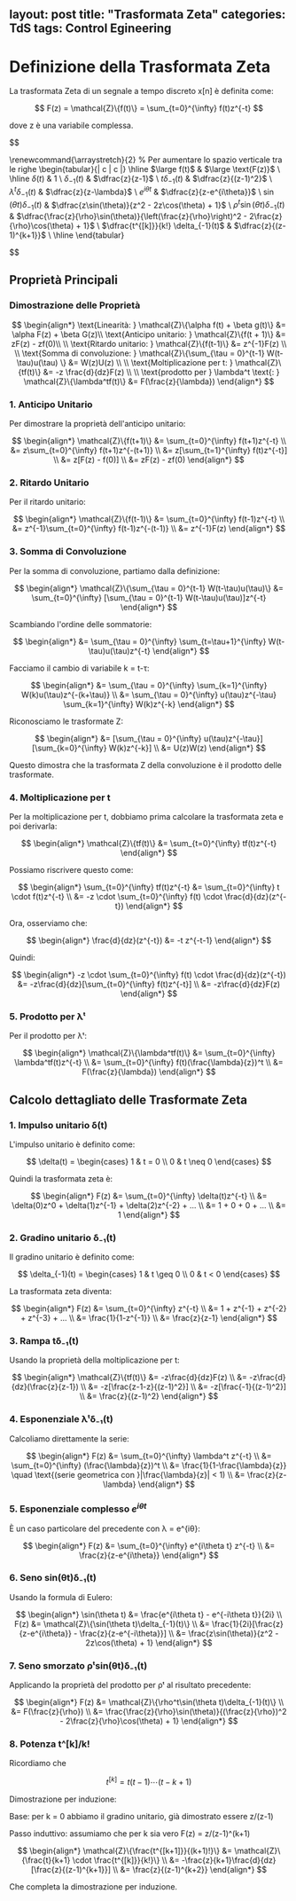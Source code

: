 layout: post
title: "Trasformata Zeta"
categories: TdS
tags: Control Egineering
---
# Definizione della Trasformata Zeta

La trasformata Zeta di un segnale a tempo discreto x[n] è definita come:

$$
F(z) = \mathcal{Z}\{f(t)\} = \sum_{t=0}^{\infty} f(t)z^{-t}
$$

dove z è una variabile complessa.

<!--excerpt-->
$$

\renewcommand{\arraystretch}{2} % Per aumentare lo spazio verticale tra le righe
\begin{tabular}{| c | c |}
\hline
$\large f(t)$ & $\large \text{F(z)}$ \\
\hline
$\delta(t)$ & $1$ \\
$\delta_{-1}(t)$ & $\dfrac{z}{z-1}$ \\
$t\delta_{-1}(t)$ & $\dfrac{z}{(z-1)^2}$ \\
$\lambda^t\delta_{-1}(t)$ & $\dfrac{z}{z-\lambda}$ \\
$e^{i\theta t}$ & $\dfrac{z}{z-e^{i\theta}}$ \\
$\sin(\theta t)\delta_{-1}(t)$ & $\dfrac{z\sin(\theta)}{z^2 - 2z\cos(\theta) + 1}$ \\
$\rho^t\sin(\theta t)\delta_{-1}(t)$ & $\dfrac{\frac{z}{\rho}\sin(\theta)}{\left(\frac{z}{\rho}\right)^2 - 2\frac{z}{\rho}\cos(\theta) + 1}$ \\
$\dfrac{t^{[k]}}{k!} \delta_{-1}(t)$ & $\dfrac{z}{(z-1)^{k+1}}$ \\
\hline
\end{tabular}

$$

## Proprietà Principali

### Dimostrazione delle Proprietà

$$
\begin{align*}
\text{Linearità: } \mathcal{Z}\{\alpha f(t) + \beta g(t)\} &= \alpha F(z) + \beta G(z)\\
\text{Anticipo unitario:  } \mathcal{Z}\{f(t + 1)\} &= zF(z) - zf(0)\\ \\
\text{Ritardo unitario:  } \mathcal{Z}\{f(t-1)\} &= z^{-1}F(z) \\ \\
\text{Somma di convoluzione: } \mathcal{Z}\{\sum_{\tau = 0}^{t-1} W(t-\tau)u(\tau) \} &= W(z)U(z) \\ \\
\text{Moltiplicazione per t: } \mathcal{Z}\{tf(t)\} &= -z \frac{d}{dz}F(z) \\ \\
\text{prodotto per } \lambda^t \text{: } \mathcal{Z}\{\lambda^tf(t)\} &= F(\frac{z}{\lambda})
\end{align*}
$$

### 1. Anticipo Unitario

Per dimostrare la proprietà dell'anticipo unitario:

$$
\begin{align*}
\mathcal{Z}\{f(t+1)\} &= \sum_{t=0}^{\infty} f(t+1)z^{-t} \\
&= z\sum_{t=0}^{\infty} f(t+1)z^{-(t+1)} \\
&= z[\sum_{t=1}^{\infty} f(t)z^{-t}] \\
&= z[F(z) - f(0)] \\
&= zF(z) - zf(0)
\end{align*}
$$

### 2. Ritardo Unitario

Per il ritardo unitario:

$$
\begin{align*}
\mathcal{Z}\{f(t-1)\} &= \sum_{t=0}^{\infty} f(t-1)z^{-t} \\
&= z^{-1}\sum_{t=0}^{\infty} f(t-1)z^{-(t-1)} \\
&= z^{-1}F(z)
\end{align*}
$$

### 3. Somma di Convoluzione

Per la somma di convoluzione, partiamo dalla definizione:

$$
\begin{align*}
\mathcal{Z}\{\sum_{\tau = 0}^{t-1} W(t-\tau)u(\tau)\} &= \sum_{t=0}^{\infty} [\sum_{\tau = 0}^{t-1} W(t-\tau)u(\tau)]z^{-t}
\end{align*}
$$

Scambiando l'ordine delle sommatorie:

$$
\begin{align*}
&= \sum_{\tau = 0}^{\infty} \sum_{t=\tau+1}^{\infty} W(t-\tau)u(\tau)z^{-t}
\end{align*}
$$

Facciamo il cambio di variabile k = t-τ:

$$
\begin{align*}
&= \sum_{\tau = 0}^{\infty} \sum_{k=1}^{\infty} W(k)u(\tau)z^{-(k+\tau)} \\
&= \sum_{\tau = 0}^{\infty} u(\tau)z^{-\tau} \sum_{k=1}^{\infty} W(k)z^{-k}
\end{align*}
$$

Riconosciamo le trasformate Z:

$$
\begin{align*}
&= [\sum_{\tau = 0}^{\infty} u(\tau)z^{-\tau}][\sum_{k=0}^{\infty} W(k)z^{-k}] \\
&= U(z)W(z)
\end{align*}
$$

Questo dimostra che la trasformata Z della convoluzione è il prodotto delle trasformate.

### 4. Moltiplicazione per t

Per la moltiplicazione per t, dobbiamo prima calcolare la trasformata zeta e poi derivarla:

$$
\begin{align*}
\mathcal{Z}\{tf(t)\} &= \sum_{t=0}^{\infty} tf(t)z^{-t}
\end{align*}
$$

Possiamo riscrivere questo come:

$$
\begin{align*}
\sum_{t=0}^{\infty} tf(t)z^{-t} &= \sum_{t=0}^{\infty} t \cdot f(t)z^{-t} \\
&= -z \cdot \sum_{t=0}^{\infty} f(t) \cdot \frac{d}{dz}(z^{-t})
\end{align*}
$$

Ora, osserviamo che:

$$
\begin{align*}
\frac{d}{dz}(z^{-t}) &= -t z^{-t-1}
\end{align*}
$$

Quindi:

$$
\begin{align*}
-z \cdot \sum_{t=0}^{\infty} f(t) \cdot \frac{d}{dz}(z^{-t}) &= -z\frac{d}{dz}[\sum_{t=0}^{\infty} f(t)z^{-t}] \\
&= -z\frac{d}{dz}F(z)
\end{align*}
$$

### 5. Prodotto per λᵗ

Per il prodotto per λᵗ:

$$
\begin{align*}
\mathcal{Z}\{\lambda^tf(t)\} &= \sum_{t=0}^{\infty} \lambda^tf(t)z^{-t} \\
&= \sum_{t=0}^{\infty} f(t)(\frac{\lambda}{z})^t \\
&= F(\frac{z}{\lambda})
\end{align*}
$$

## Calcolo dettagliato delle Trasformate Zeta

### 1. Impulso unitario δ(t)

L'impulso unitario è definito come:

$$
\delta(t) = \begin{cases} 1 & t = 0 \\ 0 & t \neq 0 \end{cases}
$$

Quindi la trasformata zeta è:

$$
\begin{align*}
F(z) &= \sum_{t=0}^{\infty} \delta(t)z^{-t} \\
&= \delta(0)z^0 + \delta(1)z^{-1} + \delta(2)z^{-2} + ... \\
&= 1 + 0 + 0 + ... \\
&= 1
\end{align*}
$$

### 2. Gradino unitario δ₋₁(t)

Il gradino unitario è definito come:

$$
\delta_{-1}(t) = \begin{cases} 1 & t \geq 0 \\ 0 & t < 0 \end{cases}
$$

La trasformata zeta diventa:

$$
\begin{align*}
F(z) &= \sum_{t=0}^{\infty} z^{-t} \\
&= 1 + z^{-1} + z^{-2} + z^{-3} + ... \\
&= \frac{1}{1-z^{-1}} \\
&= \frac{z}{z-1}
\end{align*}
$$

### 3. Rampa tδ₋₁(t)

Usando la proprietà della moltiplicazione per t:

$$
\begin{align*}
\mathcal{Z}\{tf(t)\} &= -z\frac{d}{dz}F(z) \\
&= -z\frac{d}{dz}(\frac{z}{z-1}) \\
&= -z[\frac{z-1-z}{(z-1)^2}] \\
&= -z[\frac{-1}{(z-1)^2}] \\
&= \frac{z}{(z-1)^2}
\end{align*}
$$

### 4. Esponenziale λᵗδ₋₁(t)

Calcoliamo direttamente la serie:

$$
\begin{align*}
F(z) &= \sum_{t=0}^{\infty} \lambda^t z^{-t} \\
&= \sum_{t=0}^{\infty} (\frac{\lambda}{z})^t \\
&= \frac{1}{1-\frac{\lambda}{z}} \quad \text{(serie geometrica con }|\frac{\lambda}{z}| < 1) \\
&= \frac{z}{z-\lambda}
\end{align*}
$$

### 5. Esponenziale complesso $e^{iθt}$

È un caso particolare del precedente con λ = e^{iθ}:

$$
\begin{align*}
F(z) &= \sum_{t=0}^{\infty} e^{i\theta t} z^{-t} \\
&= \frac{z}{z-e^{i\theta}}
\end{align*}
$$

### 6. Seno sin(θt)δ₋₁(t)

Usando la formula di Eulero:

$$
\begin{align*}
\sin(\theta t) &= \frac{e^{i\theta t} - e^{-i\theta t}}{2i} \\
F(z) &= \mathcal{Z}\{\sin(\theta t)\delta_{-1}(t)\} \\
&= \frac{1}{2i}[\frac{z}{z-e^{i\theta}} - \frac{z}{z-e^{-i\theta}}] \\
&= \frac{z\sin(\theta)}{z^2 - 2z\cos(\theta) + 1}
\end{align*}
$$

### 7. Seno smorzato ρᵗsin(θt)δ₋₁(t)

Applicando la proprietà del prodotto per ρᵗ al risultato precedente:

$$
\begin{align*}
F(z) &= \mathcal{Z}\{\rho^t\sin(\theta t)\delta_{-1}(t)\} \\
&= F(\frac{z}{\rho}) \\
&= \frac{\frac{z}{\rho}\sin(\theta)}{(\frac{z}{\rho})^2 - 2\frac{z}{\rho}\cos(\theta) + 1}
\end{align*}
$$

### 8. Potenza t^[k]/k!

Ricordiamo che 

$$
t^{[k]}=t(t-1)\cdots(t-k+1)
$$

Dimostrazione per induzione:

Base: per k = 0 abbiamo il gradino unitario, già dimostrato essere z/(z-1)

Passo induttivo: assumiamo che per k sia vero F(z) = z/(z-1)^(k+1)

$$
\begin{align*}
\mathcal{Z}\{\frac{t^{[k+1]}}{(k+1)!}\} &= \mathcal{Z}\{\frac{t}{k+1} \cdot \frac{t^{[k]}}{k!}\} \\
&= -\frac{z}{k+1}\frac{d}{dz}[\frac{z}{(z-1)^{k+1}}] \\
&= \frac{z}{(z-1)^{k+2}}
\end{align*}
$$

Che completa la dimostrazione per induzione.
